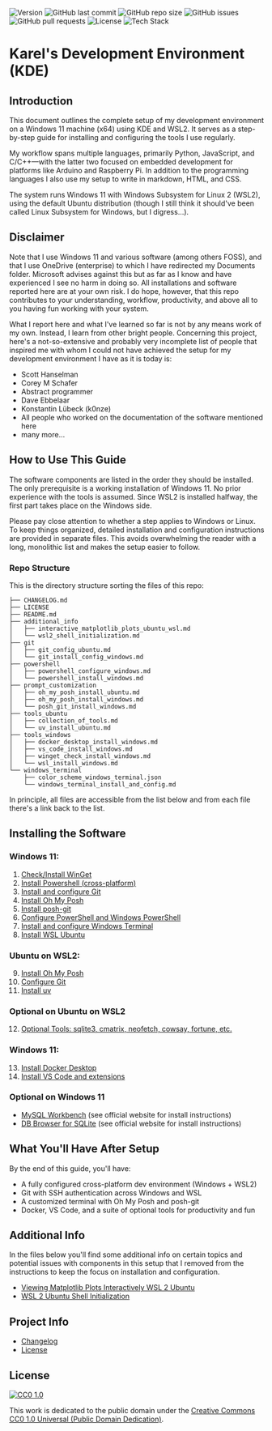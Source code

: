 ![Version](https://img.shields.io/badge/version-1.1.0-brightgreen)
![GitHub last commit](https://img.shields.io/github/last-commit/karelplanken/kde?color=blue)
![GitHub repo size](https://img.shields.io/github/repo-size/karelplanken/kde?color=orange)
![GitHub issues](https://img.shields.io/github/issues/karelplanken/kde?color=yellow)
![GitHub pull requests](https://img.shields.io/github/issues-pr/karelplanken/kde?color=lightgrey)
![License](https://img.shields.io/github/license/karelplanken/kde?color=success)
![Tech Stack](https://img.shields.io/badge/Made%20with-Markdown-blueviolet)

# Karel's Development Environment (KDE)

## Introduction

This document outlines the complete setup of my development environment on a Windows 11 machine (x64) using KDE and WSL2. It serves as a step-by-step guide for installing and configuring the tools I use regularly.

My workflow spans multiple languages, primarily Python, JavaScript, and C/C++—with the latter two focused on embedded development for platforms like Arduino and Raspberry Pi. In addition to the programming languages I also use my setup to write in markdown, HTML, and CSS.

The system runs Windows 11 with Windows Subsystem for Linux 2 (WSL2), using the default Ubuntu distribution (though I still think it should've been called Linux Subsystem for Windows, but I digress...).

## Disclaimer

Note that I use Windows 11 and various software (among others FOSS), and that I use OneDrive (enterprise) to which I have redirected my Documents folder. Microsoft advises against this but as far as I know and have experienced I see no harm in doing so. All installations and software reported here are at your own risk. I do hope, however, that this repo contributes to your understanding, workflow, productivity, and above all to you having fun working with your system.

What I report here and what I've learned so far is not by any means work of my own. Instead, I learn from other bright people. Concerning this project, here's a not-so-extensive and probably very incomplete list of people that inspired me with whom I could not have achieved the setup for my development environment I have as it is today is:

- Scott Hanselman
- Corey M Schafer
- Abstract programmer
- Dave Ebbelaar
- Konstantin Lübeck (k0nze)
- All people who worked on the documentation of the software mentioned here
- many more...

## How to Use This Guide

The software components are listed in the order they should be installed. The only prerequisite is a working installation of Windows 11. No prior experience with the tools is assumed. Since WSL2 is installed halfway, the first part takes place on the Windows side.

Please pay close attention to whether a step applies to Windows or Linux. To keep things organized, detailed installation and configuration instructions are provided in separate files. This avoids overwhelming the reader with a long, monolithic list and makes the setup easier to follow.

### Repo Structure

This is the directory structure sorting the files of this repo:

```text
├── CHANGELOG.md
├── LICENSE
├── README.md
├── additional_info
│   ├── interactive_matplotlib_plots_ubuntu_wsl.md
│   └── wsl2_shell_initialization.md
├── git
│   ├── git_config_ubuntu.md
│   └── git_install_config_windows.md
├── powershell
│   ├── powershell_configure_windows.md
│   └── powershell_install_windows.md
├── prompt_customization
│   ├── oh_my_posh_install_ubuntu.md
│   ├── oh_my_posh_install_windows.md
│   └── posh_git_install_windows.md
├── tools_ubuntu
│   ├── collection_of_tools.md
│   └── uv_install_ubuntu.md
├── tools_windows
│   ├── docker_desktop_install_windows.md
│   ├── vs_code_install_windows.md
│   ├── winget_check_install_windows.md
│   └── wsl_install_windows.md
└── windows_terminal
    ├── color_scheme_windows_terminal.json
    └── windows_terminal_install_and_config.md
```

In principle, all files are accessible from the list below and from each file there's a link back to the list.

## Installing the Software

### Windows 11:

1. <a href="./tools_windows/winget_check_install_windows.md">Check/Install WinGet</a>
2. <a href="./powershell/powershell_install_windows.md">Install Powershell (cross-platform)</a>
3. <a href="./git/git_install_config_windows.md">Install and configure Git</a>
4. <a href="./prompt_customization/oh_my_posh_install_windows.md">Install Oh My Posh</a>
5. <a href="./prompt_customization/posh_git_install_windows.md">Install posh-git</a>
6. <a href="./powershell/powershell_configure_windows.md">Configure PowerShell and Windows PowerShell</a>
7. <a href="./windows_terminal/windows_terminal_install_and_config.md">Install and configure Windows Terminal</a>
8. <a href="./tools_windows/wsl_install_windows.md">Install WSL Ubuntu</a>

### Ubuntu on WSL2:
9. <a href="./prompt_customization/oh_my_posh_install_ubuntu.md">Install Oh My Posh</a>
10. <a href="./git/git_config_ubuntu.md">Configure Git</a>
11. <a href="./tools_ubuntu/uv_install_ubuntu.md">Install uv</a>

### Optional on Ubuntu on WSL2

12. <a href="./tools_ubuntu/collection_of_tools.md">Optional Tools: sqlite3, cmatrix, neofetch, cowsay, fortune, etc.</a>

### Windows 11:

13. <a href="./tools_windows/docker_desktop_windows.md">Install Docker Desktop</a>
14. <a href="./tools_windows/vs_code_install_windows.md">Install VS Code and extensions</a>

### Optional on Windows 11

- [MySQL Workbench](https://www.mysql.com/products/workbench/) (see official website for install instructions)
- [DB Browser for SQLite](https://sqlitebrowser.org/) (see official website for install instructions)

## What You'll Have After Setup

By the end of this guide, you'll have:
- A fully configured cross-platform dev environment (Windows + WSL2)
- Git with SSH authentication across Windows and WSL
- A customized terminal with Oh My Posh and posh-git
- Docker, VS Code, and a suite of optional tools for productivity and fun

## Additional Info

In the files below you'll find some additional info on certain topics and potential issues with components in this setup that I removed from the instructions to keep the focus on installation and configuration.

- <a href="./additional_info/interactive_matplotlib_plots_ubuntu_wsl.md">Viewing Matplotlib Plots Interactively WSL 2 Ubuntu</a>
- <a href="./additional_info/wsl2_shell_initialization.md">WSL 2 Ubuntu Shell Initialization</a>

## Project Info

- <a href="./CHANGELOG.md">Changelog</a>
- <a href="#license">License</a>

## License

[![CC0 1.0][cc0-shield]][cc0]

This work is dedicated to the public domain under the [Creative Commons CC0 1.0 Universal (Public Domain Dedication)][cc0].

[cc0]: https://creativecommons.org/publicdomain/zero/1.0/
[cc0-shield]: https://licensebuttons.net/p/mark/1.0/88x31.png

